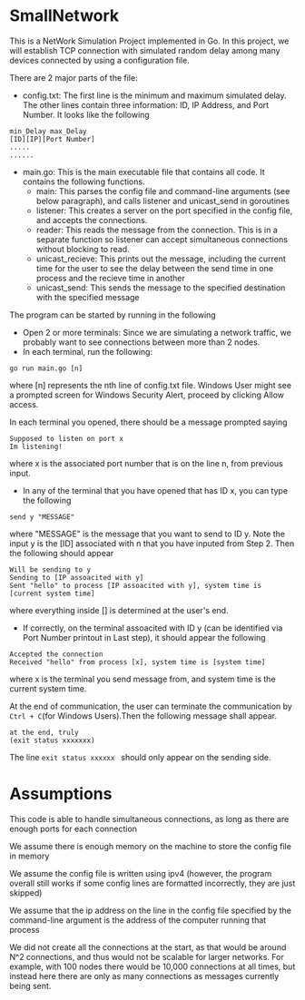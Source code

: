 # SmallNetwork
This is a NetWork Simulation Project implemented in Go. In this project, we will establish TCP connection with simulated random delay among many devices connected 
by using a configuration file.

There are 2 major parts of the file:
- config.txt: The first line is the minimum and maximum simulated delay. The other lines contain three information: ID, IP Address, and Port Number. It looks like the following

```
min_Delay max_Delay
[ID][IP][Port Number]
.....
......
```
- main.go: This is the main executable file that contains all code. It contains the following functions.
  - main: This parses the config file and command-line arguments (see below paragraph), and calls listener and unicast_send in goroutines
  - listener: This creates a server on the port specified in the config file, and accepts the connections.
  - reader: This reads the message from the connection. This is in a separate function so listener can accept simultaneous connections without blocking to read.
  - unicast_recieve: This prints out the message, including the current time for the user to see the delay between the send time in one process and the recieve time in another
  - unicast_send: This sends the message to the specified destination with the specified message

The program can be started by running in the following
- Open 2 or more terminals: Since we are simulating a network traffic, we probably want to see connections between more than 2 nodes.
- In each terminal, run the following:
```
go run main.go [n]
```
where [n] represents the nth line of config.txt file. Windows User might see a prompted screen for Windows Security Alert, proceed by clicking Allow access.

In each terminal you opened, there should be a message prompted saying 
```
Supposed to listen on port x
Im listening!
```
where x is the associated port number that is on the line n, from previous input. 
- In any of the terminal that you have opened that has ID x, you can type the following 
```
send y "MESSAGE"
```
where "MESSAGE" is the message that you want to send to ID y. Note the input y is the [ID] associated with n that you have inputed from Step 2.
Then the following should appear
```
Will be sending to y   
Sending to [IP assoacited with y]
Sent "hello" to process [IP assoacited with y], system time is [current system time]
```
where everything inside [] is determined at the user's end.

- If correctly, on the terminal assoacited with ID y (can be identified via Port Number printout in Last step), it should appear the following
```
Accepted the connection
Received "hello" from process [x], system time is [system time]
```
where x is the terminal you send message from, and system time is the current system time.

At the end of communication, the user can terminate the communication by ```Ctrl + C```(for Windows Users).Then the following message shall appear.
```
at the end, truly
(exit status xxxxxxx) 
```

The line ```exit status xxxxxx ``` should only appear on the sending side.

# Assumptions
This code is able to handle simultaneous connections, as long as there are enough ports for each connection

We assume there is enough memory on the machine to store the config file in memory

We assume the config file is written using ipv4 (however, the program overall still works if some config lines are formatted incorrectly, they are just skipped)

We assume that the ip address on the line in the config file specified by the command-line argument is the address of the computer running that process

We did not create all the connections at the start, as that would be around N^2 connections, and thus would not be scalable for larger networks. For example, with 100 nodes there would be 10,000 connections at all times, but instead here there are only as many connections as messages currently being sent.
